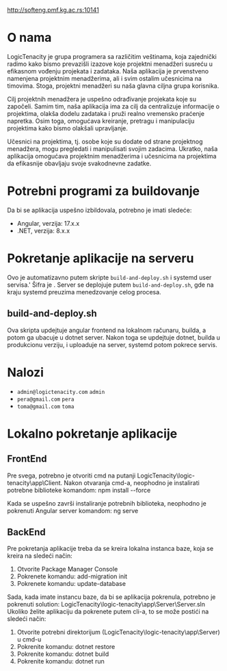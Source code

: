 http://softeng.pmf.kg.ac.rs:10141

# O nama

LogicTenacity je grupa programera sa različitim veštinama, koja zajednički radimo kako bismo prevazišli izazove koje projektni menadžeri susreću u efikasnom vođenju projekata i zadataka. Naša aplikacija je prvenstveno namenjena projektnim menadžerima, ali i svim ostalim učesnicima na timovima. Stoga, projektni menadžeri su naša glavna ciljna grupa korisnika.

Cilj projektnih menadžera je uspešno odrađivanje projekata koje su započeli. Samim tim, naša aplikacija ima za cilj da centralizuje informacije o projektima, olakša dodelu zadataka i pruži realno vremensko praćenje napretka. Osim toga, omogućava kreiranje, pretragu i manipulaciju projektima kako bismo olakšali upravljanje.

Učesnici na projektima, tj. osobe koje su dodate od strane projektnog menadžera, mogu pregledati i manipulisati svojim zadacima. Ukratko, naša aplikacija omogućava projektnim menadžerima i učesnicima na projektima da efikasnije obavljaju svoje svakodnevne zadatke.

# Potrebni programi za buildovanje

Da bi se aplikacija uspešno izbildovala, potrebno je imati sledeće:

- Angular, verzija: 17.x.x
- .NET, verzija: 8.x.x

# Pokretanje aplikacije na serveru

Ovo je automatizavno putem skripte `build-and-deploy.sh` i systemd user servisa.'
Šifra je .
Server se deplojuje putem `build-and-deploy.sh`, gde na kraju systemd preuzima menedzovanje celog procesa.

## build-and-deploy.sh

Ova skripta updejtuje angular frontend na lokalnom računaru, builda, a potom ga ubacuje u dotnet server.
Nakon toga se updejtuje dotnet, builda u produkcionu verziju, i uploaduje na server, systemd potom pokrece servis.


# Nalozi

- `admin@logictenacity.com` `admin`
- `pera@gmail.com` `pera`
- `toma@gmail.com` `toma`

# Lokalno pokretanje aplikacije

## FrontEnd

Pre svega, potrebno je otvoriti cmd na putanji LogicTenacity\logic-tenacity\app\Client. Nakon otvaranja cmd-a, neophodno je instalirati potrebne biblioteke komandom: npm install --force

Kada se uspešno završi instaliranje potrebnih biblioteka, neophodno je pokrenuti Angular server komandom: ng serve


## BackEnd

Pre pokretanja aplikacije treba da se kreira lokalna instanca baze, koja se kreira na sledeći način:

1. Otvorite Package Manager Console
2. Pokrenete komandu: add-migration init
3. Pokrenete komandu: update-database


Sada, kada imate instancu baze, da bi se aplikacija pokrenula, potrebno je pokrenuti solution: LogicTenacity\logic-tenacity\app\Server\Server.sln
Ukoliko želite aplikaciju da pokrenete putem cli-a, to se može postići na sledeći način:

1. Otvorite potrebni direktorijum (LogicTenacity\logic-tenacity\app\Server) u cmd-u
2. Pokrenite komandu: dotnet restore
3. Pokrenite komandu: dotnet build
4. Pokrenite komandu: dotnet run
